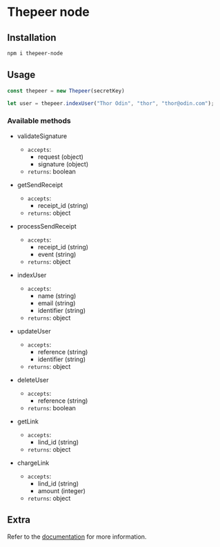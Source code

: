 # Thepeer node

## Installation

```bash
npm i thepeer-node
```

## Usage

```js
const thepeer = new Thepeer(secretKey)

let user = thepeer.indexUser("Thor Odin", "thor", "thor@odin.com");
```

### Available methods

* validateSignature
    - `accepts`: 
        - request (object)
        - signature (object)
    - `returns`: boolean
    
* getSendReceipt
    - `accepts`: 
        - receipt_id (string)
    - `returns`: object
    
* processSendReceipt
    - `accepts`: 
        - receipt_id (string)
        - event (string)
    - `returns`: object
    
* indexUser
    - `accepts`:
        - name (string)
        - email (string)
        - identifier (string)
    - `returns`: object
        
* updateUser
    - `accepts`:
        - reference (string)
        - identifier (string)
    - `returns`: object
        
* deleteUser
    - `accepts`:
        - reference (string)
    - `returns`: boolean
    
* getLink
    - `accepts`:
        - lind_id (string)
    - `returns`: object

* chargeLink
    - `accepts`:
        - lind_id (string)
        - amount (integer)
    - `returns`: object

## Extra

Refer to the [documentation](https://docs.thepeer.co) for more information.
